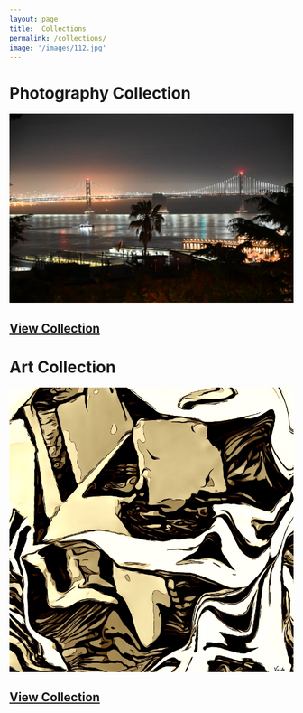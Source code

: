 ```yaml
---
layout: page
title:  Collections
permalink: /collections/
image: '/images/112.jpg'
---
```


# Photography Collection
![](/images/photography/cnfts/VizDotLifePhotographySeriesOne0035resized_25.jpg) 
## [View Collection](https://www.jpg.store/collection/vizlifephotoscollection)

# Art Collection
![](/images/art-collection/6.jpg) 
## [View Collection](https://www.jpg.store/collection/vizlifeartcollection)
